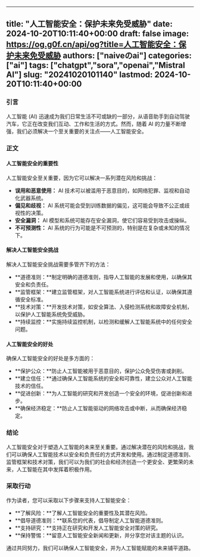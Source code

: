
---
title: "人工智能安全：保护未来免受威胁"
date: 2024-10-20T10:11:40+00:00
draft: false
image: https://og.g0f.cn/api/og?title=人工智能安全：保护未来免受威胁
authors: ["naiveのai"]
categories: ["ai"]
tags: ["chatgpt","sora","openai","Mistral AI"]
slug: "20241020101140"
lastmod: 2024-10-20T10:11:40+00:00
---
### 引言

人工智能 (AI) 迅速成为我们日常生活不可或缺的一部分，从语音助手到自动驾驶汽车，它正在改变我们互动、工作和生活的方式。然而，随着 AI 的力量不断增强，我们必须解决一个至关重要的关注点——人工智能安全。

### 正文

#### 人工智能安全的重要性

人工智能安全至关重要，因为它可以解决一系列潜在风险和挑战：

* **误用和恶意使用：** AI 技术可以被滥用于恶意目的，如网络犯罪、监视和自动化武器系统。
* **偏见和歧视：** AI 系统可能会受到训练数据的偏见，这可能会导致不公正或歧视性的决策。
* **安全漏洞：** AI 模型和系统可能存在安全漏洞，使它们容易受到攻击或操纵。
* **不可预测性：** AI 系统的行为可能是不可预测的，特别是在复杂或未知的情况下。

#### 解决人工智能安全挑战

解决人工智能安全挑战需要多管齐下的方法：

* **道德准则：**制定明确的道德准则，指导人工智能的发展和使用，以确保其安全和负责任。
* **监管框架：**建立监管框架，对人工智能系统进行评估和认证，以确保其遵循安全标准。
* **技术对策：**开发技术对策，如安全算法、入侵检测系统和故障安全机制，以保护人工智能系统免受威胁。
* **持续监控：**实施持续监控机制，以检测和缓解人工智能系统中的任何安全问题。

#### 人工智能安全的好处

确保人工智能安全的好处是多方面的：

* **保护公众：**防止人工智能被用于恶意目的，保护公众免受伤害或剥削。
* **建立信任：**通过确保人工智能系统的安全和可靠性，建立公众对人工智能技术的信任。
* **促进创新：**为人工智能的研究和开发创造一个安全的环境，促进创新和进步。
* **确保经济稳定：**防止人工智能驱动的网络攻击或中断，从而确保经济稳定。

### 结论

人工智能安全对于塑造人工智能的未来至关重要。通过解决潜在的风险和挑战，我们可以确保人工智能技术以安全和负责任的方式开发和使用。通过制定道德准则、监管框架和技术对策，我们可以为我们的社会和经济创造一个更安全、更繁荣的未来，人工智能在其中发挥着积极作用。

### 采取行动

作为读者，您可以采取以下步骤来支持人工智能安全：

* **了解风险：**了解人工智能安全的重要性及其潜在风险。
* **倡导道德准则：**联系您的代表，倡导制定人工智能道德准则。
* **支持研究：**支持正在研究和开发人工智能安全对策的研究。
* **保持警惕：**留意人工智能安全新闻和更新，并分享您对该主题的认识。

通过共同努力，我们可以确保人工智能安全，并为人工智能赋能的未来铺平道路。